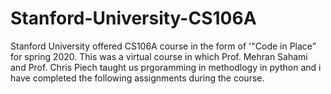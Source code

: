# Stanford-University-CS106A
Stanford University offered CS106A course in the form of '"Code in Place” for spring 2020. This was a virtual course in which Prof. Mehran Sahami and Prof. Chris Piech taught us prgoramming in methodlogy in python and i have completed the following assignments during the course.
